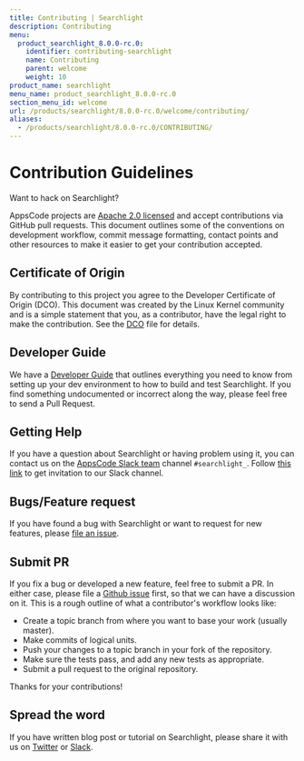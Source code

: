 ```yaml
---
title: Contributing | Searchlight
description: Contributing
menu:
  product_searchlight_8.0.0-rc.0:
    identifier: contributing-searchlight
    name: Contributing
    parent: welcome
    weight: 10
product_name: searchlight
menu_name: product_searchlight_8.0.0-rc.0
section_menu_id: welcome
url: /products/searchlight/8.0.0-rc.0/welcome/contributing/
aliases:
  - /products/searchlight/8.0.0-rc.0/CONTRIBUTING/
---
```


# Contribution Guidelines
Want to hack on Searchlight?

AppsCode projects are [Apache 2.0 licensed](https://github.com/appscode/searchlight/blob/master/LICENSE) and accept contributions via
GitHub pull requests.  This document outlines some of the conventions on
development workflow, commit message formatting, contact points and other
resources to make it easier to get your contribution accepted.

## Certificate of Origin

By contributing to this project you agree to the Developer Certificate of
Origin (DCO). This document was created by the Linux Kernel community and is a
simple statement that you, as a contributor, have the legal right to make the
contribution. See the [DCO](https://github.com/appscode/searchlight/blob/master/DCO) file for details.

## Developer Guide

We have a [Developer Guide](/products/searchlight/8.0.0-rc.0/setup/developer-guide/overview) that outlines everything you need to know from setting up your
dev environment to how to build and test Searchlight. If you find something undocumented or incorrect along the way,
please feel free to send a Pull Request.

## Getting Help

If you have a question about Searchlight or having problem using it, you can contact us on the [AppsCode Slack team](https://appscode.slack.com/messages/C8M7LT2QK/details/) channel `#searchlight_`. Follow [this link](https://slack.appscode.com) to get invitation to our Slack channel.

## Bugs/Feature request

If you have found a bug with Searchlight or want to request for new features, please [file an issue](https://github.com/appscode/searchlight/issues/new).

## Submit PR

If you fix a bug or developed a new feature, feel free to submit a PR. In either case, please file a [Github issue](https://github.com/appscode/searchlight/issues/new) first, so that we can have a discussion on it. This is a rough outline of what a contributor's workflow looks like:


- Create a topic branch from where you want to base your work (usually master).
- Make commits of logical units.
- Push your changes to a topic branch in your fork of the repository.
- Make sure the tests pass, and add any new tests as appropriate.
- Submit a pull request to the original repository.

Thanks for your contributions!

## Spread the word

If you have written blog post or tutorial on Searchlight, please share it with us on [Twitter](https://twitter.com/AppsCodeHQ) or [Slack](https://slack.appscode.com).